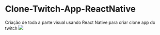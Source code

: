 # Clone-Twitch-App-ReactNative
Criação de toda a parte visual usando React Native para criar clone app do twitch
<image src="https://i.imgur.com/6OtF4xV.jpg">
